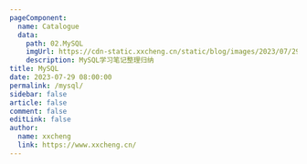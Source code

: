 ```yaml
---
pageComponent: 
  name: Catalogue
  data: 
    path: 02.MySQL
    imgUrl: https://cdn-static.xxcheng.cn/static/blog/images/2023/07/29/6f9b98f6f2f59a1e37a55f9415945164.png
    description: MySQL学习笔记整理归纳
title: MySQL
date: 2023-07-29 08:00:00
permalink: /mysql/
sidebar: false
article: false
comment: false
editLink: false
author: 
  name: xxcheng
  link: https://www.xxcheng.cn/
---
```

